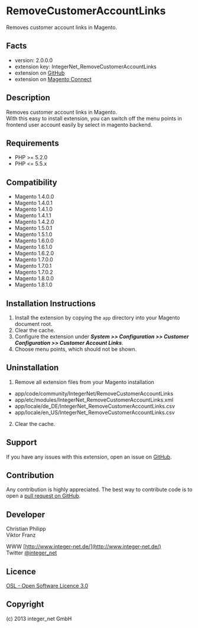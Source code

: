RemoveCustomerAccountLinks
==========================

Removes customer account links in Magento.

Facts
-----
- version: 2.0.0.0
- extension key: IntegerNet_RemoveCustomerAccountLinks
- extension on [GitHub](https://github.com/integer-net/RemoveCustomerAccountLinks)
- extension on [Magento Connect](http://www.magentocommerce.com/magento-connect/remove-customer-account-links-5854.html)

Description
-----------
Removes customer account links in Magento.  
With this easy to install extension, you can switch off the menu points in frontend user account easily by select in magento backend.

Requirements
------------
- PHP >= 5.2.0
- PHP <= 5.5.x

Compatibility
-------------
- Magento 1.4.0.0
- Magento 1.4.0.1
- Magento 1.4.1.0
- Magento 1.4.1.1
- Magento 1.4.2.0
- Magento 1.5.0.1
- Magento 1.5.1.0
- Magento 1.6.0.0
- Magento 1.6.1.0
- Magento 1.6.2.0
- Magento 1.7.0.0
- Magento 1.7.0.1
- Magento 1.7.0.2
- Magento 1.8.0.0
- Magento 1.8.1.0

Installation Instructions
-------------------------
1. Install the extension by copying the `app` directory into your Magento document root.
2. Clear the cache.
3. Configure the extension under ***System >> Configuration >> Customer Configuration >> Customer Account Links***.
4. Choose menu points, which should not be shown.

Uninstallation
--------------
1. Remove all extension files from your Magento installation
 - app/code/community/IntegerNet/RemoveCustomerAccountLinks
 - app/etc/modules/IntegerNet_RemoveCustomerAccountLinks.xml
 - app/locale/de_DE/IntegerNet_RemoveCustomerAccountLinks.csv
 - app/locale/en_US/IntegerNet_RemoveCustomerAccountLinks.csv
2. Clear the cache.

Support
-------
If you have any issues with this extension, open an issue on [GitHub](https://github.com/integer-net/RemoveCustomerAccountLinks/issues).

Contribution
------------
Any contribution is highly appreciated. The best way to contribute code is to open a [pull request on GitHub](https://help.github.com/articles/using-pull-requests).

Developer
---------
Christian Philipp  
Viktor Franz

WWW [http://www.integer-net.de/](http://www.integer-net.de/)  
Twitter [@integer_net](https://twitter.com/integer_net)

Licence
-------
[OSL - Open Software Licence 3.0](http://opensource.org/licenses/osl-3.0.php)

Copyright
---------
(c) 2013 integer_net GmbH
